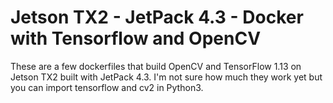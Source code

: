 # Jetson TX2 - JetPack 4.3 - Docker with Tensorflow and OpenCV
These are a few dockerfiles that build OpenCV and TensorFlow 1.13 on Jetson TX2 built with JetPack 4.3. I'm not sure how much they work yet but you can import tensorflow and cv2 in Python3.
